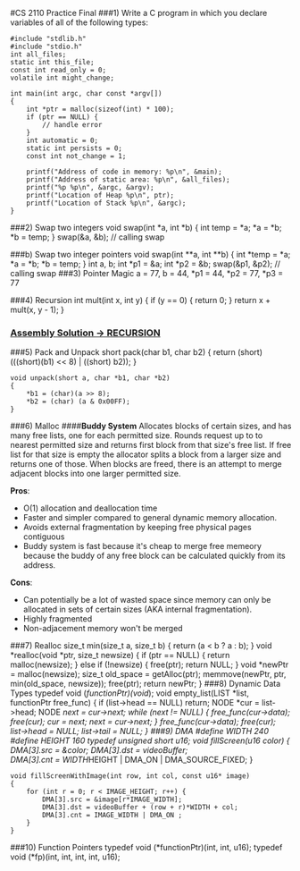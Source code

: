 #CS 2110 Practice Final
###1) Write a C program in which you declare variables of all of the following types:

	#include "stdlib.h"
	#include "stdio.h"
	int all_files;
	static int this_file;
	const int read_only = 0;
	volatile int might_change;
	
	int main(int argc, char const *argv[]) 
	{
		int *ptr = malloc(sizeof(int) * 100);
		if (ptr == NULL) {
			// handle error
		}
		int automatic = 0;
		static int persists = 0;
		const int not_change = 1;
		
		printf("Address of code in memory: %p\n", &main);
		printf("Address of static area: %p\n", &all_files);
		printf("%p %p\n", &argc, &argv); 
		printf("Location of Heap %p\n", ptr);
		printf("Location of Stack %p\n", &argc);
	}

###2) Swap two integers
	void swap(int *a, int *b) 
	{
		int temp = *a;
		*a = *b;
		*b = temp;
	}
	swap(&a, &b); // calling swap
	
###b) Swap two integer pointers
	void swap(int **a, int **b) 
	{
		int *temp = *a;
		*a = *b;
		*b = temp;
	}
	int a, b;
	int *p1 = &a;
	int *p2 = &b;
	swap(&p1, &p2); // calling swap
###3) Pointer Magic
	a = 77, b = 44, *p1 = 44, *p2 = 77, *p3 = 77

###4) Recursion
	int mult(int x, int y) {
		if (y == 0) {
			return 0;
		}
		return x + mult(x, y - 1);
	}
### [Assembly Solution -> RECURSION](https://github.gatech.edu/gist/goutam3/ac338bb5f9a790dbced3)

###5) Pack and Unpack
	short pack(char b1, char b2) 
	{
		return (short) (((short)(b1) << 8) | ((short) b2));
	}
	
	void unpack(short a, char *b1, char *b2) 
	{
		*b1 = (char)(a >> 8);
		*b2 = (char) (a & 0x00FF);
	}
###6) Malloc
####__Buddy System__
Allocates blocks of certain sizes, and has many free lists, one for each
  permitted size. Rounds request up to to nearest permitted size and returns
  first block from that size's free list. If free list for that size is empty
  the allocator splits a block from a larger size and returns one of those.
  When blocks are freed, there is an attempt to merge adjacent blocks into one
  larger permitted size.
  
  __Pros__:
  
  - O(1) allocation and deallocation time
  - Faster and simpler compared to general dynamic memory allocation.
  - Avoids external fragmentation by keeping free physical pages contiguous
  - Buddy system is fast because it's cheap to merge free memeory because the
  buddy of any free block can be calculated quickly from its address.
  
  __Cons__:
  
  - Can potentially be a lot of wasted space since memory can only be allocated
  in sets of certain sizes (AKA internal fragmentation).
  - Highly fragmented
  - Non-adjacement memory won't be merged


###7) Realloc
	size_t min(size_t a, size_t b) 
	{
		return (a < b ? a : b);
	} 
	void *realloc(void *ptr, size_t newsize) 
	{
		if (ptr == NULL) {
			return malloc(newsize);
		}
		else if (!newsize) {
			free(ptr);
			return NULL;
		}
		void *newPtr = malloc(newsize);
		size_t old_space = getAlloc(ptr);
		memmove(newPtr, ptr, min(old_space, newsize));
		free(ptr);
		return newPtr;
	}
###8) Dynamic Data Types
	typedef void (*functionPtr)(void*);
	void empty_list(LIST *list, functionPtr free_func)
	{
		if (list->head == NULL) return;
		NODE *cur = list->head;
		NODE *next = cur->next;
		while (next != NULL) {
			free_func(cur->data);
			free(cur);
			cur = next;
			next = cur->next;
		}
		free_func(cur->data);
		free(cur);
		list->head = NULL;
		list->tail = NULL;
	}
###9) DMA
	#define WIDTH 240
	#define HEIGHT 160
	typedef unsigned short u16;
	void fillScreen(u16 color) 
	{
		DMA[3].src = &color;
		DMA[3].dst = videoBuffer;			
		DMA[3].cnt = WIDTH*HEIGHT | DMA_ON | DMA_SOURCE_FIXED;
	}
	
	void fillScreenWithImage(int row, int col, const u16* image) 
	{
		for (int r = 0; r < IMAGE_HEIGHT; r++) {
			DMA[3].src = &image[r*IMAGE_WIDTH];
			DMA[3].dst = videoBuffer + (row + r)*WIDTH + col;			
			DMA[3].cnt = IMAGE_WIDTH | DMA_ON ;
		}
	}
###10) Function Pointers
	typedef void (*functionPtr)(int, int, u16);
	typedef void (*fp)(int, int, int, int, u16);
	
<script src="http://yandex.st/highlightjs/7.3/highlight.min.js"></script>
<link rel="stylesheet" href="http://yandex.st/highlightjs/7.3/styles/github.min.css">
<script>
  hljs.initHighlightingOnLoad();
</script>
